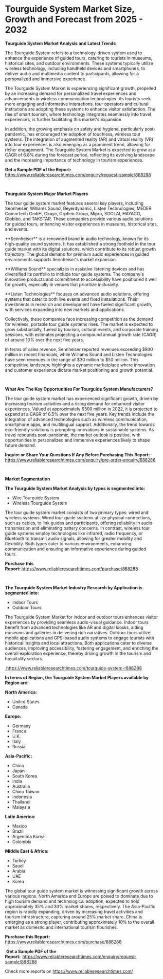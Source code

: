 <p><h1>Tourguide System Market Size, Growth and Forecast from 2025 - 2032</h1></p><p><strong>Tourguide System Market Analysis and Latest Trends</strong></p>
<p><p>The Tourguide System refers to a technology-driven system used to enhance the experience of guided tours, catering to tourists in museums, historical sites, and outdoor environments. These systems typically utilize wireless technology, including handheld devices and smartphones, to deliver audio and multimedia content to participants, allowing for a personalized and immersive experience.</p><p>The Tourguide System Market is experiencing significant growth, propelled by an increasing demand for personalized travel experiences and advancements in wireless communication technologies. As tourists seek more engaging and informative interactions, tour operators and cultural institutions are adopting these systems to enhance visitor satisfaction. The rise of smart tourism, where technology integrates seamlessly into travel experiences, is further facilitating this market's expansion.</p><p>In addition, the growing emphasis on safety and hygiene, particularly post-pandemic, has encouraged the adoption of touchless, wireless tour systems. The integration of augmented reality (AR) and virtual reality (VR) into tour experiences is also emerging as a prominent trend, allowing for richer engagement. The Tourguide System Market is expected to grow at a CAGR of 6.8% during the forecast period, reflecting its evolving landscape and the increasing importance of technology in tourism experiences.</p></p>
<p><strong>Get a Sample PDF of the Report:&nbsp;</strong> <a href="https://www.reliableresearchtimes.com/enquiry/request-sample/888288?utm_campaign=2244&utm_medium=2&utm_source=Github&utm_content=ia&utm_term=10042025&utm_id=tourguide-system">https://www.reliableresearchtimes.com/enquiry/request-sample/888288</a></p>
<p>&nbsp;</p>
<p><strong>Tourguide System Major Market Players</strong></p>
<p><p>The tour guide system market features several key players, including Sennheiser, Williams Sound, Beyerdynamic, Listen Technologies, MEDER CommTech GmbH, Okayo, Orpheo Group, Mipro, SOOLAI, HAYACO, Globibo, and TAKSTAR. These companies provide various audio solutions for guided tours, enhancing visitor experiences in museums, historical sites, and events.</p><p>**Sennheiser** is a renowned brand in audio technology, known for its high-quality sound systems. It has established a strong foothold in the tour guide market with its digital solutions, which contribute to its robust growth trajectory. The global demand for premium audio experiences in guided environments supports Sennheiser's market expansion.</p><p>**Williams Sound** specializes in assistive listening devices and has diversified its portfolio to include tour guide systems. The company's innovative products and commitment to accessibility have positioned it well for growth, especially in venues that prioritize inclusivity.</p><p>**Listen Technologies** focuses on advanced audio solutions, offering systems that cater to both live events and fixed installations. Their investments in research and development have fueled significant growth, with services expanding into new markets and applications.</p><p>Collectively, these companies face increasing competition as the demand for wireless, portable tour guide systems rises. The market is expected to grow substantially, fueled by tourism, cultural events, and corporate training sessions, with estimates projecting a compound annual growth rate (CAGR) of around 10% over the next five years.</p><p>In terms of sales revenue, Sennheiser reported revenues exceeding $800 million in recent financials, while Williams Sound and Listen Technologies have seen revenues in the range of $30 million to $50 million. This competitive landscape highlights a dynamic marketplace where innovation and customer experience dictate market positioning and growth potential.</p></p>
<p>&nbsp;</p>
<p><strong>What Are The Key Opportunities For Tourguide System Manufacturers?</strong></p>
<p><p>The tour guide system market has experienced significant growth, driven by increasing tourism activities and a rising demand for enhanced visitor experiences. Valued at approximately $500 million in 2022, it is projected to expand at a CAGR of 6.5% over the next five years. Key trends include the integration of advanced technologies such as wireless communication, smartphone apps, and multilingual support. Additionally, the trend towards eco-friendly solutions is prompting innovations in sustainable systems. As travel rebounds post-pandemic, the market outlook is positive, with opportunities in personalized and immersive experiences likely to shape future demand.</p></p>
<p><strong>Inquire or Share Your Questions If Any Before Purchasing This Report:</strong> <a href="https://www.reliableresearchtimes.com/enquiry/pre-order-enquiry/888288?utm_campaign=2244&utm_medium=2&utm_source=Github&utm_content=ia&utm_term=10042025&utm_id=tourguide-system">https://www.reliableresearchtimes.com/enquiry/pre-order-enquiry/888288</a></p>
<p>&nbsp;</p>
<p><strong>Market Segmentation</strong></p>
<p><strong>The Tourguide System Market Analysis by types is segmented into:</strong></p>
<p><ul><li>Wire Tourguide System</li><li>Wireless Tourguide System</li></ul></p>
<p><p>The tour guide system market consists of two primary types: wired and wireless systems. Wired tour guide systems utilize physical connections, such as cables, to link guides and participants, offering reliability in audio transmission and eliminating battery concerns. In contrast, wireless tour guide systems employ technologies like infrared, radio frequency, or Bluetooth to transmit audio signals, allowing for greater mobility and flexibility. Both types cater to various environments, enhancing communication and ensuring an informative experience during guided tours.</p></p>
<p><strong>Purchase this Report:&nbsp;</strong><a href="https://www.reliableresearchtimes.com/purchase/888288?utm_campaign=2244&utm_medium=2&utm_source=Github&utm_content=ia&utm_term=10042025&utm_id=tourguide-system">https://www.reliableresearchtimes.com/purchase/888288</a></p>
<p>&nbsp;</p>
<p><strong>The Tourguide System Market Industry Research by Application is segmented into:</strong></p>
<p><ul><li>Indoor Tours</li><li>Outdoor Tours</li></ul></p>
<p><p>The Tourguide System Market for indoor and outdoor tours enhances visitor experiences by providing seamless audio-visual guidance. Indoor tours benefit from advanced technologies like AR and digital kiosks, aiding museums and galleries in delivering rich narratives. Outdoor tours utilize mobile applications and GPS-based audio systems to engage tourists with historical insights and local attractions. Both applications cater to diverse audiences, improving accessibility, fostering engagement, and enriching the overall exploration experience, thereby driving growth in the tourism and hospitality sectors.</p></p>
<p><a href="https://www.reliableresearchtimes.com/tourguide-system-r888288?utm_campaign=2244&utm_medium=2&utm_source=Github&utm_content=ia&utm_term=10042025&utm_id=tourguide-system">&nbsp;https://www.reliableresearchtimes.com/tourguide-system-r888288</a></p>
<p><strong>In terms of Region, the Tourguide System Market Players available by Region are:</strong></p>
<p>
    <p> <strong> North America: </strong>
        <ul>
            <li>United States</li>
            <li>Canada</li>
        </ul>
        </p> 
    <p> <strong> Europe: </strong>
        <ul>
            <li>Germany</li>
            <li>France</li>
            <li>U.K.</li>
            <li>Italy</li>
            <li>Russia</li>
        </ul>
        </p> 
    <p> <strong> Asia-Pacific: </strong>
        <ul>
            <li>China</li>
            <li>Japan</li>
            <li>South Korea</li>
            <li>India</li>
            <li>Australia</li>
            <li>China Taiwan</li>
            <li>Indonesia</li>
            <li>Thailand</li>
            <li>Malaysia</li>
        </ul>
        </p> 
    <p> <strong> Latin America: </strong>
        <ul>
            <li>Mexico</li>
            <li>Brazil</li>
            <li>Argentina Korea</li>
            <li>Colombia</li>
        </ul>
        </p> 
    <p> <strong> Middle East & Africa: </strong>
        <ul>
            <li>Turkey</li>
            <li>Saudi</li>
            <li>Arabia</li>
            <li>UAE</li>
            <li>Korea</li>
        </ul>
    </p>
    </p>
<p><p>The global tour guide system market is witnessing significant growth across various regions. North America and Europe are poised to dominate due to high tourism demand and technological adoption, expected to hold approximately 35% and 30% market shares, respectively. The Asia-Pacific region is rapidly expanding, driven by increasing travel activities and tourism infrastructure, capturing around 25% market share. China is emerging as a strong player, contributing approximately 10% to the overall market as domestic and international tourism flourishes.</p></p>
<p><strong>Purchase this Report: </strong><a href="https://www.reliableresearchtimes.com/purchase/888288?utm_campaign=2244&utm_medium=2&utm_source=Github&utm_content=ia&utm_term=10042025&utm_id=tourguide-system">https://www.reliableresearchtimes.com/purchase/888288</a></p>
<p>&nbsp;<strong>Get a Sample PDF of the Report:&nbsp;&nbsp;</strong><a href="https://www.reliableresearchtimes.com/enquiry/request-sample/888288?utm_campaign=2244&utm_medium=2&utm_source=Github&utm_content=ia&utm_term=10042025&utm_id=tourguide-system">https://www.reliableresearchtimes.com/enquiry/request-sample/888288</a></p>
<p><strong></strong></p>
<p>Check more reports on <a href="https://www.reliableresearchtimes.com/?utm_campaign=2244&utm_medium=2&utm_source=Github&utm_content=ia&utm_term=10042025&utm_id=tourguide-system">https://www.reliableresearchtimes.com/</a></p>